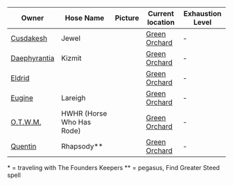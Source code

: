 | Owner | Hose Name | Picture | Current location | Exhaustion Level |
| --- | --- | --- | --- | --- |
| [Cusdakesh](PCs/Cusdakesh%20Greyskull.md) | Jewel | | [Green Orchard](../Locations/Green%20Orchard.md) | - |
| [Daephyrantia](PCs/Daephyrantia%20Pholpfi.md) | Kizmit | | [Green Orchard](../Locations/Green%20Orchard.md) | - |
| [Eldrid](PCs/Eldrid%20Vannar.md) | | | [Green Orchard](../Locations/Green%20Orchard.md) | - |
| [Eugine](PCs/Eugine%20Brawnanvil.md) | Lareigh | | [Green Orchard](../Locations/Green%20Orchard.md) | - |
| [O.T.W.M.](PCs/O.T.W.M..md) | HWHR (Horse Who Has Rode) | | [Green Orchard](../Locations/Green%20Orchard.md) | - |
| [Quentin](PCs/Quentin%20Thexius.md) | Rhapsody** | | [Green Orchard](../Locations/Green%20Orchard.md) | - |


\* = traveling with The Founders Keepers
\** = pegasus, Find Greater Steed spell